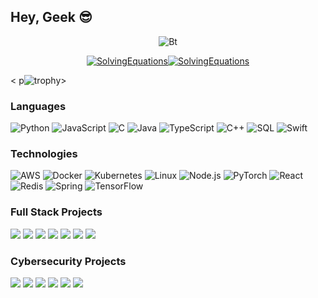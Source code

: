 ## Hey, Geek 😎
 <p align="center"><img src="https://user-images.githubusercontent.com/49580304/110318584-81067880-7fc2-11eb-8391-152d308e7f2b.gif" alt="Bt">
<p align="center"><a href=https://github.com/SolvingEquations/SolvingEquations"><img title="SolvingEquations" src="https://github-readme-stats.vercel.app/api?username=SolvingEquations&show_icons=true&include_all_commits=true&theme=chartreuse-dark&cache_seconds=3200"></a><a href="https://github.com/SolvingEquations"><img title="SolvingEquations" src="https://github-readme-stats.vercel.app/api/top-langs/?username=Noob-hackers&layout=compact"></a>

< p![trophy](https://github-profile-trophy.vercel.app/?username=SolvingEquations&theme=matrix)>

### Languages

![Python](https://img.shields.io/badge/-Python-000?&logo=Python)
![JavaScript](https://img.shields.io/badge/-JavaScript-000?&logo=JavaScript)
![C](https://img.shields.io/badge/-C-000?&logo=C)
![Java](https://img.shields.io/badge/-Java-000?&logo=Java&logoColor=007396)
![TypeScript](https://img.shields.io/badge/-TypeScript-000?&logo=TypeScript)
![C++](https://img.shields.io/badge/-C++-000?&logo=c%2b%2b&logoColor=00599C)
![SQL](https://img.shields.io/badge/-SQL-000?&logo=MySQL)
![Swift](https://img.shields.io/badge/-Swift-000?&logo=Swift)

### Technologies

![AWS](https://img.shields.io/badge/-AWS-000?&logo=Amazon-AWS&logoColor=F90)
![Docker](https://img.shields.io/badge/-Docker-000?&logo=Docker)
![Kubernetes](https://img.shields.io/badge/-Kubernetes-000?&logo=Kubernetes)
![Linux](https://img.shields.io/badge/-Linux-000?&logo=Linux)
![Node.js](https://img.shields.io/badge/-Node.js-000?&logo=node.js)
![PyTorch](https://img.shields.io/badge/-PyTorch-000?&logo=PyTorch)
![React](https://img.shields.io/badge/-React-000?&logo=React)
![Redis](https://img.shields.io/badge/-Redis-000?&logo=Redis)
![Spring](https://img.shields.io/badge/-Spring-000?&logo=Spring)
![TensorFlow](https://img.shields.io/badge/-TensorFlow-000?&logo=TensorFlow)

### Full Stack Projects

[![](https://img.shields.io/badge/-🧬%20My%20Website-000)]()
[![](https://img.shields.io/badge/-🦠%20COVID‑19%20Dashboard-000)]()
[![](https://img.shields.io/badge/-📝%20Summarizer-000)]()
[![](https://img.shields.io/badge/-🔬%20Overwatch-000)]()
[![](https://img.shields.io/badge/-🛰%20KubeSat-000)]()
[![](https://img.shields.io/badge/-🔊%20Voice%20Poker-000)]()
[![](https://img.shields.io/badge/-🗺%20PokémonGo%20Map-000)]()

### Cybersecurity Projects

[![](https://img.shields.io/badge/-🩸%20Heartbleed-000)]()
[![](https://img.shields.io/badge/-🌊%20SYN%20Flood-000)]()
[![](https://img.shields.io/badge/-🗂%20Packet%20Sniffing%20%26%20Spoofing-000)]()
[![](https://img.shields.io/badge/-💉%20SQL%20Injection-000)]()
[![](https://img.shields.io/badge/-🛡%20Spectre%20%26%20Meltdown-000)]()
[![](https://img.shields.io/badge/-🌐%20Network%20Tools-000)]()




